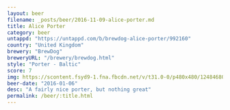 ```yaml
---
layout: beer
filename: _posts/beer/2016-11-09-alice-porter.md
title: Alice Porter
category: beer
untappd: "https://untappd.com/b/brewdog-alice-porter/992160"
country: "United Kingdom"
brewery: "BrewDog"
breweryURL: "/brewery/brewdog.html"
style: "Porter - Baltic"
score: 7
img: https://scontent.fsyd9-1.fna.fbcdn.net/v/t31.0-0/p480x480/12484680_10153811611783745_4791320626770283018_o.jpg?_nc_cat=106&_nc_sid=e007fa&_nc_ohc=BTyurupO-S0AX-Kjm6E&_nc_ht=scontent.fsyd9-1.fna&tp=6&oh=0e1cb50ecc5f0d33e584ae3996381fc3&oe=5F95985C
beer-date: "2016-01-06"
desc: "A fairly nice porter, but nothing great"
permalink: /beer/:title.html
---
```

